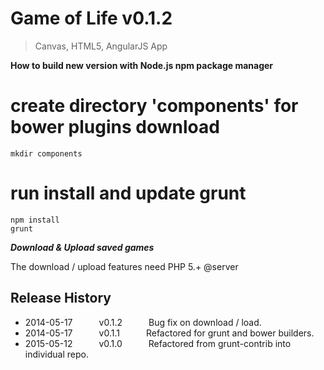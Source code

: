 # Game of Life v0.1.2

> Canvas, HTML5, AngularJS App

**How to build new version with Node.js npm package manager**

# create directory 'components' for bower plugins download
```shell
mkdir components
```
# run install and update grunt
```shell
npm install
grunt
```

***Download & Upload saved games***

The download / upload features need PHP 5.+ @server

## Release History

 * 2014-05-17   v0.1.2   Bug fix on download / load.
 * 2014-05-17   v0.1.1   Refactored for grunt and bower builders.
 * 2015-05-12   v0.1.0   Refactored from grunt-contrib into individual repo.
